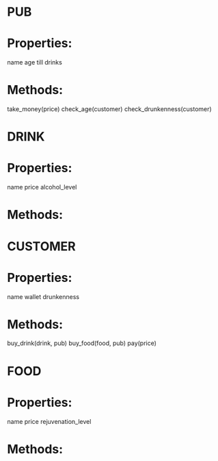 # PUB

# Properties:

name
age
till
drinks

# Methods:

take_money(price)
check_age(customer)
check_drunkenness(customer)

# DRINK

# Properties:

name
price
alcohol_level

# Methods:

# CUSTOMER

# Properties:

name
wallet
drunkenness

# Methods:

buy_drink(drink, pub)
buy_food(food, pub)
pay(price)

# FOOD

# Properties:

name
price
rejuvenation_level

# Methods:


